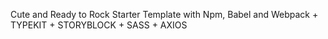 Cute and Ready to Rock Starter Template with Npm, Babel and Webpack + TYPEKIT + STORYBLOCK + SASS + AXIOS